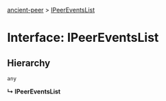 [ancient-peer](../README.md) > [IPeerEventsList](../interfaces/ipeereventslist.md)



# Interface: IPeerEventsList

## Hierarchy


 `any`

**↳ IPeerEventsList**








